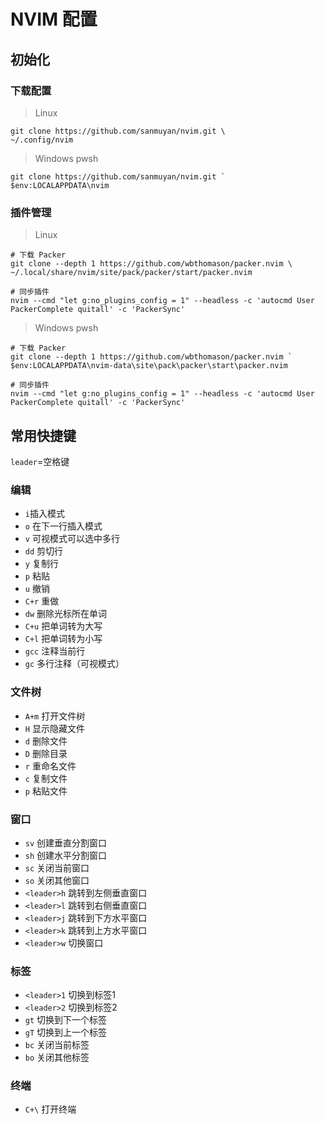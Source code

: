 # NVIM 配置

## 初始化

### 下载配置

> Linux

```shell
git clone https://github.com/sanmuyan/nvim.git \
~/.config/nvim
```

> Windows pwsh

```pwsh
git clone https://github.com/sanmuyan/nvim.git `
$env:LOCALAPPDATA\nvim
```

### 插件管理

> Linux

```shell
# 下载 Packer
git clone --depth 1 https://github.com/wbthomason/packer.nvim \
~/.local/share/nvim/site/pack/packer/start/packer.nvim

# 同步插件
nvim --cmd "let g:no_plugins_config = 1" --headless -c 'autocmd User PackerComplete quitall' -c 'PackerSync'
```

> Windows pwsh

```pwsh
# 下载 Packer
git clone --depth 1 https://github.com/wbthomason/packer.nvim `
$env:LOCALAPPDATA\nvim-data\site\pack\packer\start\packer.nvim

# 同步插件
nvim --cmd "let g:no_plugins_config = 1" --headless -c 'autocmd User PackerComplete quitall' -c 'PackerSync'
```

## 常用快捷键

`leader`=空格键

### 编辑

- `i`插入模式
- `o` 在下一行插入模式
- `v` 可视模式可以选中多行
- `dd` 剪切行
- `y` 复制行
- `p` 粘贴
- `u` 撤销
- `C+r` 重做
- `dw` 删除光标所在单词
- `C+u` 把单词转为大写
- `C+l` 把单词转为小写
- `gcc` 注释当前行
- `gc` 多行注释（可视模式）

### 文件树

- `A+m` 打开文件树
- `H` 显示隐藏文件
- `d` 删除文件
- `D` 删除目录
- `r` 重命名文件
- `c` 复制文件
- `p` 粘贴文件

### 窗口

- `sv` 创建垂直分割窗口
- `sh` 创建水平分割窗口
- `sc` 关闭当前窗口
- `so` 关闭其他窗口
- `<leader>h` 跳转到左侧垂直窗口
- `<leader>l` 跳转到右侧垂直窗口
- `<leader>j` 跳转到下方水平窗口
- `<leader>k` 跳转到上方水平窗口
- `<leader>w` 切换窗口

### 标签

- `<leader>1` 切换到标签1
- `<leader>2` 切换到标签2
- `gt` 切换到下一个标签
- `gT` 切换到上一个标签
- `bc` 关闭当前标签
- `bo` 关闭其他标签

### 终端

- `C+\` 打开终端
